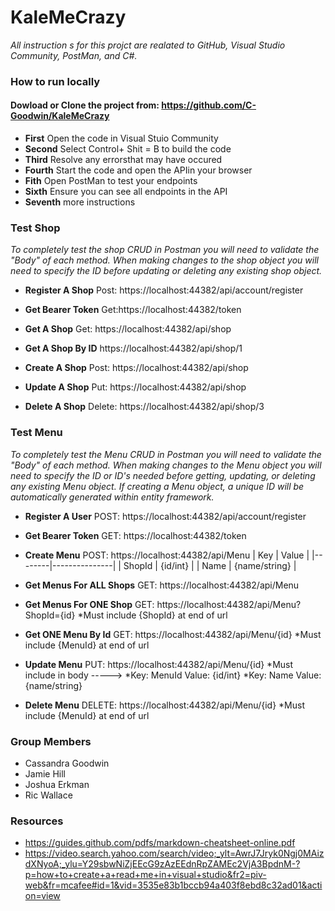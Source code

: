 # KaleMeCrazy

*All instruction s for this projct are realated to GitHub, Visual Studio Community, PostMan, and C#.*
### How to run locally

#### Dowload or Clone  the project from: https://github.com/C-Goodwin/KaleMeCrazy

* **First** Open the code in Visual Stuio Community
* **Second** Select Control+ Shit = B to build the code
* **Third** Resolve any errorsthat may have occured 
* **Fourth** Start the code and open the APIin your browser
* **Fith** Open PostMan to test your endpoints
* **Sixth** Ensure you can see all endpoints in the API
* **Seventh** more instructions


### Test Shop

*To completely test the shop CRUD in Postman you will need to validate the "Body" of each method. When making changes to the shop object you will need to specify the ID before updating or deleting any existing shop object.*

* **Register A Shop** Post: https://localhost:44382/api/account/register

* **Get Bearer Token** Get:https://localhost:44382/token

* **Get A Shop** Get: https://localhost:44382/api/shop

* **Get A Shop By ID** https://localhost:44382/api/shop/1

* **Create A Shop** Post: https://localhost:44382/api/shop

* **Update A Shop** Put: https://localhost:44382/api/shop

* **Delete A Shop** Delete: https://localhost:44382/api/shop/3

### Test Menu

*To completely test the Menu CRUD in Postman you will need to validate the "Body" of each method.  When making changes to the Menu object you will need to specify the ID or ID's needed before getting, updating, or deleting any existing Menu object. If creating a Menu object, a unique ID will be automatically generated within entity framework.*

* **Register A User** POST: https://localhost:44382/api/account/register 

* **Get Bearer Token** GET: https://localhost:44382/token

* **Create Menu** POST: https://localhost:44382/api/Menu
| Key    | Value         |
|--------|---------------|
| ShopId | {id/int}      |
| Name   | {name/string} |

* **Get Menus For ALL Shops** GET: https://localhost:44382/api/Menu

* **Get Menus For ONE Shop** GET: https://localhost:44382/api/Menu?ShopId={id}
*Must include {ShopId} at end of url

* **Get ONE Menu By Id** GET: https://localhost:44382/api/Menu/{id}
*Must include {MenuId} at end of url

* **Update Menu** PUT: https://localhost:44382/api/Menu/{id}
*Must include in body ----->
*Key: MenuId     Value: {id/int}
*Key: Name       Value: {name/string}

* **Delete Menu** DELETE: https://localhost:44382/api/Menu/{id}
*Must include {MenuId} at end of url



### Group Members
* Cassandra Goodwin
* Jamie Hill
 * Joshua Erkman
 * Ric Wallace


### Resources
* https://guides.github.com/pdfs/markdown-cheatsheet-online.pdf
* https://video.search.yahoo.com/search/video;_ylt=AwrJ7Jryk0Ngj0MAizdXNyoA;_ylu=Y29sbwNiZjEEcG9zAzEEdnRpZAMEc2VjA3BpdnM-?p=how+to+create+a+read+me+in+visual+studio&fr2=piv-web&fr=mcafee#id=1&vid=3535e83b1bccb94a403f8ebd8c32ad01&action=view
